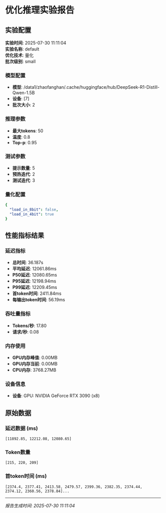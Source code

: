 # 优化推理实验报告

## 实验配置
**实验时间**: 2025-07-30 11:11:04  
**实验名称**: default  
**优化技术**: 量化  
**批次级别**: small  

### 模型配置
- **模型**: /data1/zhaofanghan/.cache/huggingface/hub/DeepSeek-R1-Distill-Qwen-1.5B
- **设备**: [7]
- **批次大小**: 2

### 推理参数
- **最大tokens**: 50
- **温度**: 0.8
- **Top-p**: 0.95

### 测试参数
- **提示数量**: 5
- **预热迭代**: 2
- **测试迭代**: 3

### 量化配置
```yaml
{
  "load_in_8bit": false,
  "load_in_4bit": true
}
```

## 性能指标结果

### 延迟指标
- **总时间**: 36.187s
- **平均延迟**: 12061.86ms
- **P50延迟**: 12080.65ms
- **P95延迟**: 12198.94ms
- **P99延迟**: 12209.45ms
- **首token时间**: 2411.84ms
- **每输出token时间**: 56.19ms

### 吞吐量指标
- **Tokens/秒**: 17.80
- **请求/秒**: 0.08

### 内存使用
- **GPU内存峰值**: 0.00MB
- **GPU内存当前**: 0.00MB
- **CPU内存**: 3768.27MB

### 设备信息
- **设备**: GPU: NVIDIA GeForce RTX 3090 (x8)

## 原始数据

### 延迟数据 (ms)
```
[11892.85, 12212.08, 12080.65]
```

### Token数量
```
[215, 220, 209]
```

### 首token时间 (ms)
```
[2374.4, 2377.41, 2413.58, 2479.57, 2399.36, 2382.35, 2374.44, 2374.12, 2360.56, 2378.84]...
```

---
*报告生成时间: 2025-07-30 11:11:04*
